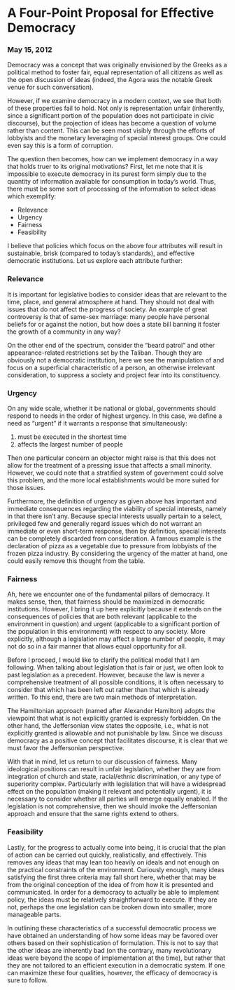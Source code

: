 # A Four-Point Proposal for Effective Democracy
### May 15, 2012

Democracy was a concept that was originally envisioned by the Greeks as a political method to foster fair, equal representation of all citizens as well as the open discussion of ideas (indeed, the Agora was the notable Greek venue for such conversation).

However, if we examine democracy in a modern context, we see that both of these properties fail to hold. Not only is representation unfair (inherently, since a significant portion of the population does not participate in civic discourse), but the projection of ideas has become a question of volume rather than content. This can be seen most visibly through the efforts of lobbyists and the monetary leveraging of special interest groups. One could even say this is a form of corruption.

The question then becomes, how can we implement democracy in a way that holds truer to its original motivations? First, let me note that it is impossible to execute democracy in its purest form simply due to the quantity of information available for consumption in today’s world.
Thus, there must be some sort of processing of the information to select ideas which exemplify:

* Relevance
* Urgency
* Fairness
* Feasibility

I believe that policies which focus on the above four attributes will result in sustainable, brisk (compared to today’s standards), and effective democratic institutions. Let us explore each attribute further:

### Relevance
It is important for legislative bodies to consider ideas that are relevant to the time, place, and general atmosphere at hand. They should not deal with issues that do not affect the progress of society. An example of great controversy is that of same-sex marriage: many people have personal beliefs for or against the notion, but how does a state bill banning it foster the growth of a community in any way?

On the other end of the spectrum, consider the “beard patrol” and other appearance-related restrictions set by the Taliban. Though they are obviously not a democratic institution, here we see the manipulation of and focus on a superficial characteristic of a person, an otherwise irrelevant consideration, to suppress a society and project fear into its constituency.

### Urgency
On any wide scale, whether it be national or global, governments should respond to needs in the order of highest urgency. In this case, we define a need as “urgent” if it warrants a response that simultaneously:

1. must be executed in the shortest time
2. affects the largest number of people

Then one particular concern an objector might raise is that this does not allow for the treatment of a pressing issue that affects a small minority. However, we could note that a stratified system of government could solve this problem, and the more local establishments would be more suited for those issues.

Furthermore, the definition of urgency as given above has important and immediate consequences regarding the viability of special interests, namely in that there isn’t any. Because special interests usually pertain to a select, privileged few and generally regard issues which do not warrant an immediate or even short-term response, then by definition, special interests can be completely discarded from consideration. A famous example is the declaration of pizza as a vegetable due to pressure from lobbyists of the frozen pizza industry. By considering the urgency of the matter at hand, one could easily remove this thought from the table.

### Fairness
Ah, here we encounter one of the fundamental pillars of democracy. It makes sense, then, that fairness should be maximized in democratic institutions. However, I bring it up here explicitly because it extends on the consequences of policies that are both relevant (applicable to the environment in question) and urgent (applicable to a significant portion of the population in this environment) with respect to any society. More explicitly, although a legislation may affect a large number of people, it may not do so in a fair manner that allows equal opportunity for all.

Before I proceed, I would like to clarify the political model that I am following. When talking about legislation that is fair or just, we often look to past legislation as a precedent. However, because the law is never a comprehensive treatment of all possible conditions, it is often necessary to consider that which has been left out rather than that which is already written. To this end, there are two main methods of interpretation.

The Hamiltonian approach (named after Alexander Hamilton) adopts the viewpoint that what is not explicitly granted is expressly forbidden.
On the other hand, the Jeffersonian view states the opposite, i.e., what is not explicitly granted is allowable and not punishable by law.
Since we discuss democracy as a positive concept that facilitates discourse, it is clear that we must favor the Jeffersonian perspective.

With that in mind, let us return to our discussion of fairness. Many ideological positions can result in unfair legislation, whether they are from integration of church and state, racial/ethnic discrimination, or any type of superiority complex. Particularly with legislation that will have a widespread effect on the population (making it relevant and potentially urgent), it is necessary to consider whether all parties will emerge equally enabled. If the legislation is not comprehensive, then we should invoke the Jeffersonian approach and ensure that the same rights extend to others.

### Feasibility
Lastly, for the progress to actually come into being, it is crucial that the plan of action can be carried out quickly, realistically, and effectively. This removes any ideas that may lean too heavily on ideals and not enough on the practical constraints of the environment. Curiously enough, many ideas satisfying the first three criteria may fall short here, whether that may be from the original conception of the idea of from how it is presented and communicated. In order for a democracy to actually be able to implement policy, the ideas must be relatively straightforward to execute. If they are not, perhaps the one legislation can be broken down into smaller, more manageable parts.

In outlining these characteristics of a successful democratic process we have obtained an understanding of how some ideas may be favored over others based on their sophistication of formulation. This is not to say that the other ideas are inherently bad (on the contrary, many revolutionary ideas were beyond the scope of implementation at the time), but rather that they are not tailored to an efficient execution in a democratic system. If one can maximize these four qualities, however, the efficacy of democracy is sure to follow.
